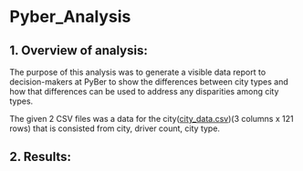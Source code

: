 # Pyber_Analysis

## 1. Overview of analysis:
The purpose of this analysis was to generate a visible data report to decision-makers at PyBer to show the differences between city types and how that differences can be used to address any disparities among city types.

The given 2 CSV files was a data for the city([city_data.csv](https://github.com/ninicholasas/Pyber_Analysis/blob/main/Resources/city_data.csv))(3 columns x 121 rows) that is consisted from city, driver count, city type.

## 2. Results:
